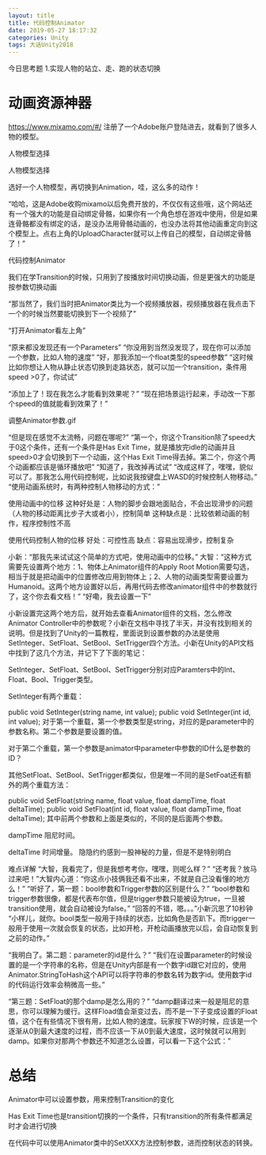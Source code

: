```yaml
---
layout: title
title: 代码控制Animator
date: 2019-05-27 18:17:32
categories: Unity
tags: 大话Unity2018
---
```

今日思考题
1.实现人物的站立、走、跑的状态切换

<!--more-->

# 动画资源神器

https://www.mixamo.com/#/
注册了一个Adobe账户登陆进去，就看到了很多人物的模型。

人物模型选择

人物模型选择

选好一个人物模型，再切换到Animation，哇，这么多的动作！


“哈哈，这是Adobe收购mixamo以后免费开放的，不仅仅有这些哦，这个网站还有一个强大的功能是自动绑定骨骼，如果你有一个角色想在游戏中使用，但是如果连骨骼都没有绑定的话，是没办法用骨骼动画的，也没办法将其他动画重定向到这个模型上。点右上角的UploadCharacter就可以上传自己的模型，自动绑定骨骼了！”


代码控制Animator

我们在学Transition的时候，只用到了按播放时间切换动画，但是更强大的功能是按参数切换动画

“那当然了，我们当时把Animator类比为一个视频播放器，视频播放器在我点击下一个的时候当然要能切换到下一个视频了”

“打开Animator看左上角”


“原来都没发现还有一个Parameters”
“你没用到当然没发现了，现在你可以添加一个参数，比如人物的速度”
“好，那我添加一个float类型的speed参数”
“这时候比如你想让人物从静止状态切换到走路状态，就可以加一个transition，条件用speed >0了，你试试”

“添加上了！现在我怎么才能看到效果呢？”
“现在把场景运行起来，手动改一下那个speed的值就能看到效果了！”

调整Animator参数.gif

“但是现在感觉不太流畅，问题在哪呢?”
“第一个，你这个Transition除了speed大于0这个条件，还有一个条件是Has Exit Time，就是播放完idle的动画并且speed>0才会切换到下一个动画，这个Has Exit Time得去掉。第二个，你这个两个动画都应该是循环播放吧”
“知道了，我改掉再试试”
“改成这样了，嘿嘿，貌似可以了。那我怎么用代码控制呢，比如说我按键盘上WASD的时候控制人物移动。”
“使用动画系统时，有两种控制人物移动的方式：”

使用动画中的位移
这种好处是：人物的脚步会跟地面贴合，不会出现滑步的问题（人物的移动距离比步子大或者小），控制简单
这种缺点是：比较依赖动画的制作，程序控制性不高

使用代码控制人物的位移
好处：可控性高
缺点：容易出现滑步，控制复杂

小新：“那我先来试试这个简单的方式吧，使用动画中的位移。”
大智：“这种方式需要先设置两个地方：1、物体上Animator组件的Apply Root Motion需要勾选，相当于就是把动画中的位置修改应用到物体上；2、人物的动画类型需要设置为Humanoid。这两个地方设置好以后，再用代码去修改animator组件中的参数就行了，这个你去看文档！”
“好嘞，我去设置一下”

小新设置完这两个地方后，就开始去查看Animator组件的文档，怎么修改Animator Controller中的参数呢？小新在文档中寻找了半天，并没有找到相关的说明。但是找到了Unity的一篇教程，里面说到设置参数的办法是使用SetInteger、SetFloat、SetBool、SetTrigger四个方法。小新在Unity的API文档中找到了这几个方法，并记下了下面的笔记：

SetInteger、SetFloat、SetBool、SetTrigger分别对应Paramters中的Int、Float、Bool、Trigger类型。

SetInteger有两个重载：

public void SetInteger(string name, int value);
public void SetInteger(int id, int value);
对于第一个重载，第一个参数类型是string，对应的是parameter中的参数名称。第二个参数是要设置的值。

对于第二个重载，第一个参数是animator中parameter中参数的ID什么是参数的ID？

其他SetFloat、SetBool、SetTrigger都类似，但是唯一不同的是SetFoat还有额外的两个重载方法：

public void SetFloat(string name, float value, float dampTime, float deltaTime);
public void SetFloat(int id, float value, float dampTime, float deltaTime);
其中前两个参数和上面是类似的，不同的是后面两个参数。

dampTime 阻尼时间。

deltaTime 时间增量。
隐隐约约感到一股神秘的力量，但是不是特别明白

难点详解
“大智，我看完了，但是我想考考你，嘿嘿，则呢么样？”
“还考我？放马过来吧！”大智内心道：“你这点小技俩我还看不出来，不就是自己没看懂的地方么！”
“听好了，第一题：bool参数和Trigger参数的区别是什么？”
“bool参数和trigger参数很像，都是代表布尔值，但是trigger参数只能被设为true，一旦被transition使用，就会自动被设为false。”
“回答的不错，嗯。。。”小新沉思了10秒钟
“小样儿，就你。bool类型一般用于持续的状态，比如角色是否趴下。而trigger一般用于使用一次就会恢复的状态，比如开枪，开枪动画播放完以后，会自动恢复到之前的动作。”

“我明白了。第二题：parameter的id是什么？”
“我们在设置parameter的时候设置的是一个字符串的名称，但是在Unity内部是有一个数字id跟它对应的，使用Animator.StringToHash这个API可以将字符串的参数名转为数字id。使用数字id的代码运行效率会稍微高一些。”

“第三题：SetFloat的那个damp是怎么用的？”
“damp翻译过来一般是阻尼的意思，你可以理解为缓行。这样Fload值会渐变过去，而不是一下子变成设置的Float值，这个在有些情况下很有用，比如人物的速度。玩家按下W的时候，应该是一个逐渐从0到最大速度的过程，而不应该一下从0到最大速度，这时候就可以用到damp。如果你对那两个参数还不知道怎么设置，可以看一下这个公式：”

# 总结

Animator中可以设置参数，用来控制Transition的变化

Has Exit Time也是transition切换的一个条件，只有transition的所有条件都满足时才会进行切换

在代码中可以使用Animator类中的SetXXX方法控制参数，进而控制状态的转换。